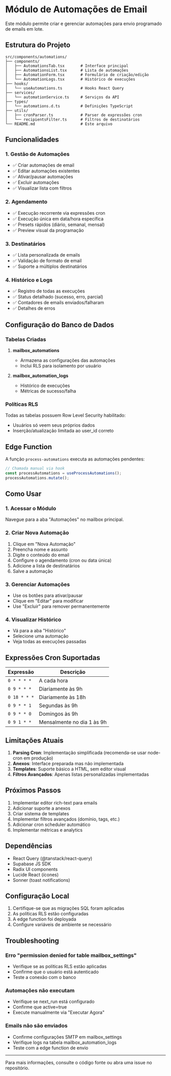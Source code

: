 
# Módulo de Automações de Email

Este módulo permite criar e gerenciar automações para envio programado de emails em lote.

## Estrutura do Projeto

```
src/components/automations/
├── components/
│   ├── AutomationsTab.tsx       # Interface principal
│   ├── AutomationsList.tsx      # Lista de automações
│   ├── AutomationForm.tsx       # Formulário de criação/edição
│   └── AutomationLogs.tsx       # Histórico de execuções
├── hooks/
│   └── useAutomations.ts        # Hooks React Query
├── services/
│   └── automationService.ts     # Serviços da API
├── types/
│   └── automations.d.ts         # Definições TypeScript
├── utils/
│   ├── cronParser.ts            # Parser de expressões cron
│   └── recipientsFilter.ts      # Filtros de destinatários
└── README.md                    # Este arquivo
```

## Funcionalidades

### 1. Gestão de Automações
- ✅ Criar automações de email
- ✅ Editar automações existentes
- ✅ Ativar/pausar automações
- ✅ Excluir automações
- ✅ Visualizar lista com filtros

### 2. Agendamento
- ✅ Execução recorrente via expressões cron
- ✅ Execução única em data/hora específica
- ✅ Presets rápidos (diário, semanal, mensal)
- ✅ Preview visual da programação

### 3. Destinatários
- ✅ Lista personalizada de emails
- ✅ Validação de formato de email
- ✅ Suporte a múltiplos destinatários

### 4. Histórico e Logs
- ✅ Registro de todas as execuções
- ✅ Status detalhado (sucesso, erro, parcial)
- ✅ Contadores de emails enviados/falharam
- ✅ Detalhes de erros

## Configuração do Banco de Dados

### Tabelas Criadas

1. **mailbox_automations**
   - Armazena as configurações das automações
   - Inclui RLS para isolamento por usuário

2. **mailbox_automation_logs**
   - Histórico de execuções
   - Métricas de sucesso/falha

### Políticas RLS

Todas as tabelas possuem Row Level Security habilitado:
- Usuários só veem seus próprios dados
- Inserção/atualização limitada ao user_id correto

## Edge Function

A função `process-automations` executa as automações pendentes:

```typescript
// Chamada manual via hook
const processAutomations = useProcessAutomations();
processAutomations.mutate();
```

## Como Usar

### 1. Acessar o Módulo
Navegue para a aba "Automações" no mailbox principal.

### 2. Criar Nova Automação
1. Clique em "Nova Automação"
2. Preencha nome e assunto
3. Digite o conteúdo do email
4. Configure o agendamento (cron ou data única)
5. Adicione a lista de destinatários
6. Salve a automação

### 3. Gerenciar Automações
- Use os botões para ativar/pausar
- Clique em "Editar" para modificar
- Use "Excluir" para remover permanentemente

### 4. Visualizar Histórico
- Vá para a aba "Histórico"
- Selecione uma automação
- Veja todas as execuções passadas

## Expressões Cron Suportadas

| Expressão | Descrição |
|-----------|-----------|
| `0 * * * *` | A cada hora |
| `0 9 * * *` | Diariamente às 9h |
| `0 18 * * *` | Diariamente às 18h |
| `0 9 * * 1` | Segundas às 9h |
| `0 9 * * 0` | Domingos às 9h |
| `0 9 1 * *` | Mensalmente no dia 1 às 9h |

## Limitações Atuais

1. **Parsing Cron**: Implementação simplificada (recomenda-se usar node-cron em produção)
2. **Anexos**: Interface preparada mas não implementada
3. **Templates**: Suporte básico a HTML, sem editor visual
4. **Filtros Avançados**: Apenas listas personalizadas implementadas

## Próximos Passos

1. Implementar editor rich-text para emails
2. Adicionar suporte a anexos
3. Criar sistema de templates
4. Implementar filtros avançados (domínio, tags, etc.)
5. Adicionar cron scheduler automático
6. Implementar métricas e analytics

## Dependências

- React Query (@tanstack/react-query)
- Supabase JS SDK
- Radix UI components
- Lucide React (ícones)
- Sonner (toast notifications)

## Configuração Local

1. Certifique-se que as migrações SQL foram aplicadas
2. As políticas RLS estão configuradas
3. A edge function foi deployada
4. Configure variáveis de ambiente se necessário

## Troubleshooting

### Erro "permission denied for table mailbox_settings"
- Verifique se as políticas RLS estão aplicadas
- Confirme que o usuário está autenticado
- Teste a conexão com o banco

### Automações não executam
- Verifique se next_run está configurado
- Confirme que active=true
- Execute manualmente via "Executar Agora"

### Emails não são enviados
- Confirme configurações SMTP em mailbox_settings
- Verifique logs na tabela mailbox_automation_logs
- Teste com a edge function de envio

---

Para mais informações, consulte o código fonte ou abra uma issue no repositório.
